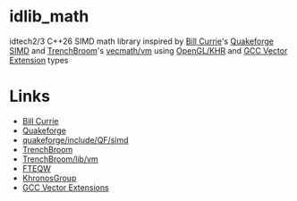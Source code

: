 # idlib_math

idtech2/3 C++26 SIMD math library inspired by [Bill Currie][1]'s [Quakeforge SIMD][3] and [TrenchBroom][4]'s [vecmath/vm][5] using [OpenGL/KHR][6] and [GCC Vector Extension][7] types

# Links

- [Bill Currie][1]
- [Quakeforge][2]
- [quakeforge/include/QF/simd][3]
- [TrenchBroom][4]
- [TrenchBroom/lib/vm][5]
- [FTEQW][8]
- [KhronosGroup][6]
- [GCC Vector Extensions][7]

[1]: http://github.com/taniwha
[2]: http://github.com/quakeforge/quakeforge
[3]: http://github.com/quakeforge/quakeforge/tree/master/include/QF/simd
[4]: http://github.com/TrenchBroom/TrenchBroom
[5]: http://github.com/TrenchBroom/TrenchBroom/tree/master/lib/vm/
[6]: http://github.com/KhronosGroup
[7]: http://gcc.gnu.org/onlinedocs/gcc/Vector-Extensions.hml
[8]: http://github.com/fte-team/fteqw
